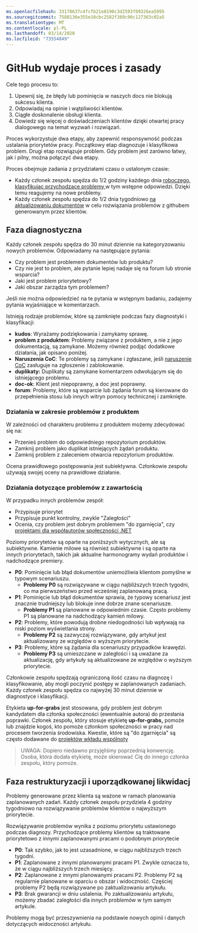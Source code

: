 ```yaml
---
ms.openlocfilehash: 33178637c4fcfb21e8190c3d2593f09326ea5995
ms.sourcegitcommit: 7588136e355e10cbc2582f389c90c127363c02a5
ms.translationtype: MT
ms.contentlocale: pl-PL
ms.lasthandoff: 03/14/2020
ms.locfileid: "73554849"
---
```

# <a name="github-issues-process-and-policy"></a>GitHub wydaje proces i zasady

Cele tego procesu to:

1. Upewnij się, że błędy lub pominięcia w naszych docs nie blokują sukcesu klienta.
1. Odpowiadaj na opinie i wątpliwości klientów.
1. Ciągłe doskonalenie obsługi klienta.
1. Dowiedz się więcej o doświadczeniach klientów dzięki otwartej pracy dialogowego na temat wyzwań i rozwiązań.

Proces wykorzystuje dwa etapy, aby zapewnić responsywność podczas ustalania priorytetów pracy. Początkowy etap diagnozuje i klasyfikowa problem. Drugi etap rozwiązuje problem. Gdy problem jest zarówno łatwy, jak i pilny, można połączyć dwa etapy.

Proces obejmuje zadania z przydziałami czasu o ustalonym czasie:

- Każdy członek zespołu spędza do 1/2 godziny każdego dnia [roboczego, klasyfikując przychodzące problemy,](#diagnosis-phase)w tym wstępne odpowiedzi. Dzięki temu reagujemy na nowe problemy.
- Każdy członek zespołu spędza do 1/2 dnia tygodniowo [na aktualizowaniu dokumentów](#resolution-phase) w celu rozwiązania problemów z githubem generowanym przez klientów.

## <a name="diagnosis-phase"></a>Faza diagnostyczna

Każdy członek zespołu spędza do 30 minut dziennie na kategoryzowaniu nowych problemów. Odpowiadamy na następujące pytania:

- Czy problem jest problemem dokumentów lub produktu?
- Czy nie jest to problem, ale pytanie lepiej nadaje się na forum lub stronie wsparcia?
- Jaki jest problem priorytetowy?
- Jaki obszar zarządza tym problemem?

Jeśli nie można odpowiedzieć na te pytania w wstępnym badaniu, zadajemy pytania wyjaśniające w komentarzach.

Istnieją rodzaje problemów, które są zamknięte podczas fazy diagnostyki i klasyfikacji:

- **kudos**: Wyrażamy podziękowania i zamykamy sprawę.
- **problem z produktem**: Problemy związane z produktem, a nie z jego dokumentacją, są zamykane. Możemy również podjąć dodatkowe działania, jak opisano poniżej.
- **Naruszenia CoC**: Te problemy są zamykane i zgłaszane, jeśli [naruszenie CoC](https://dotnetfoundation.org/code-of-conduct) zasługuje na zgłoszenie i zablokowanie.
- **duplikaty:** Duplikaty są zamykane komentarzem odwołującym się do istniejącego problemu.
- **doc-ok**: Klient jest niepoprawny, a doc jest poprawny.
- **forum**: Problemy, które są wsparcie lub żądania forum są kierowane do przepełnienia stosu lub innych witryn pomocy technicznej i zamknięte.

### <a name="actions-on-product-issues"></a>Działania w zakresie problemów z produktem

W zależności od charakteru problemu z produktem możemy zdecydować się na:

- Przenieś problem do odpowiedniego repozytorium produktów.
- Zamknij problem jako duplikat istniejących żądań produktu.
- Zamknij problem z zaleceniem otwarcia repozytorium produktów.

Ocena prawidłowego postępowania jest subiektywna. Członkowie zespołu używają swojej oceny na prawidłowe działanie.

### <a name="actions-on-content-issues"></a>Działania dotyczące problemów z zawartością

W przypadku innych problemów zespół:

- Przypisuje priorytet
- Przypisuje punkt kontrolny, zwykle "Zaległości"
- Ocenia, czy problem jest dobrym problemem "do zgarnięcia", czy [projektami dla współautorów społeczności .NET](https://github.com/dotnet/docs/projects/35)

Poziomy priorytetów są oparte na poniższych wytycznych, ale są subiektywne. Kamienie milowe są również subiektywne i są oparte na innych priorytetach, takich jak aktualne harmonogramy wydań produktów i nadchodzące premiery.

- **P0**: Pominięcie lub błąd dokumentów uniemożliwia klientom pomyślne w typowym scenariuszu.
  - **Problemy P0** są rozwiązywane w ciągu najbliższych trzech tygodni, co ma pierwszeństwo przed wcześniej zaplanowaną pracą.
- **P1**: Pominięcie lub błąd dokumentów sprawia, że typowy scenariusz jest znacznie trudniejszy lub blokuje inne dobrze znane scenariusze.
  - **Problemy P1** są planowane w odpowiednim czasie. Często problemy P1 są planowane na nadchodzący kamień milowy.
- **P2**: Problemy, które powodują drobne niedogodności lub wpływają na niski poziom wyświetlania strony.
  - **Problemy P2** są zazwyczaj rozwiązywane, gdy artykuł jest aktualizowany ze względów o wyższym priorytecie.
- **P3**: Problemy, które są żądania dla scenariuszy przypadków krawędzi.
  - **Problemy P3** są umieszczane w zaległości i są uważane za aktualizację, gdy artykuły są aktualizowane ze względów o wyższym priorytecie.

Członkowie zespołu spędzają ograniczoną ilość czasu na diagnozę i klasyfikowanie, aby mogli poczynić postępy w zaplanowanych zadaniach. Każdy członek zespołu spędza co najwyżej 30 minut dziennie w diagnostyce i klasyfikacji.

Etykieta **up-for-grabs** jest stosowana, gdy problem jest dobrym kandydatem dla członka społeczności (ewentualnie autora) do przesłania poprawki. Członek zespołu, który stosuje etykietę **up-for-grabs,** pomoże lub znajdzie kogoś, kto pomoże członkom społeczności w pracy nad procesem tworzenia środowiska. Kwestie, które są "do zgarnięcia" są często dodawane do [projektów wkładu wspólnoty](https://github.com/dotnet/docs/projects/35)

> UWAGA: Dopiero niedawno przyjęliśmy poprzednią konwencję. Osoba, która dodała etykietę, może skierować Cię do innego członka zespołu, który pomoże.

## <a name="resolution-phase"></a>Faza restrukturyzacji i uporządkowanej likwidacj

Problemy generowane przez klienta są ważone w ramach planowania zaplanowanych zadań. Każdy członek zespołu przydziela 4 godziny tygodniowo na rozwiązywanie problemów klientów o najwyższym priorytecie.

Rozwiązywanie problemów wynika z poziomu priorytetu ustawionego podczas diagnozy. Przychodzące problemy klientów są traktowane priorytetowo z innymi zaplanowanymi pracami o podobnym priorytecie

- **P0**: Tak szybko, jak to jest uzasadnione, w ciągu najbliższych trzech tygodni.
- **P1**: Zaplanowane z innymi planowanymi pracami P1. Zwykle oznacza to, że w ciągu najbliższych trzech miesięcy.
- **P2**: Zaplanowane z innymi planowanymi pracami P2. Problemy P2 są regularnie planowane w oparciu o obszar i widoczność. Częściej problemy P2 będą rozwiązywane po zaktualizowaniu artykułu.
- **P3**: Brak gwarancji w dniu ustalenia. Po zaktualizowaniu artykułu, możemy zbadać zaległości dla innych problemów w tym samym artykule.

Problemy mogą być przeszywnienia na podstawie nowych opinii i danych dotyczących widoczności artykułu.
